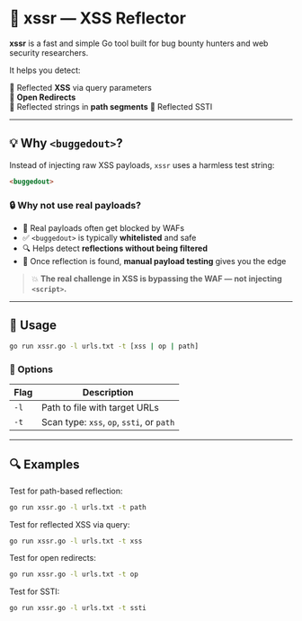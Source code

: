 # 🧪 xssr — XSS Reflector

**xssr** is a fast and simple Go tool built for bug bounty hunters and web security researchers.

It helps you detect:

🔹 Reflected **XSS** via query parameters  
🔹 **Open Redirects**  
🔹 Reflected strings in **path segments**
🔹 Reflected SSTI 

---

## 💡 Why `<buggedout>`?

Instead of injecting raw XSS payloads, `xssr` uses a harmless test string:

```html
<buggedout>
````

### 🔒 Why not use real payloads?

* 🚫 Real payloads often get blocked by WAFs
* ✅ `<buggedout>` is typically **whitelisted** and safe
* 🔍 Helps detect **reflections without being filtered**
* 🧠 Once reflection is found, **manual payload testing** gives you the edge

> 💥 **The real challenge in XSS is bypassing the WAF — not injecting `<script>`.**

---

## 🚀 Usage

```bash
go run xssr.go -l urls.txt -t [xss | op | path]
```

### 📘 Options

| Flag | Description                       |
| ---- | --------------------------------- |
| `-l` | Path to file with target URLs     |
| `-t` | Scan type: `xss`, `op`, `ssti`, or `path` |

---

## 🔍 Examples

Test for path-based reflection:

```bash
go run xssr.go -l urls.txt -t path
```

Test for reflected XSS via query:

```bash
go run xssr.go -l urls.txt -t xss
```

Test for open redirects:

```bash
go run xssr.go -l urls.txt -t op
```

Test for SSTI:

```bash
go run xssr.go -l urls.txt -t ssti
```

